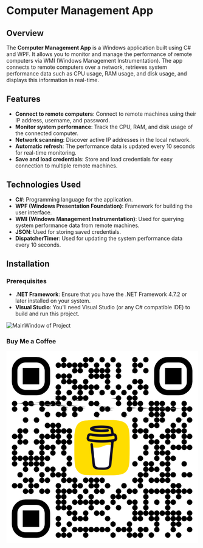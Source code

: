 # Computer Management App

## Overview
The **Computer Management App** is a Windows application built using C# and WPF. It allows you to monitor and manage the performance of remote computers via WMI (Windows Management Instrumentation). The app connects to remote computers over a network, retrieves system performance data such as CPU usage, RAM usage, and disk usage, and displays this information in real-time. 

## Features
- **Connect to remote computers**: Connect to remote machines using their IP address, username, and password.
- **Monitor system performance**: Track the CPU, RAM, and disk usage of the connected computer.
- **Network scanning**: Discover active IP addresses in the local network.
- **Automatic refresh**: The performance data is updated every 10 seconds for real-time monitoring.
- **Save and load credentials**: Store and load credentials for easy connection to multiple remote machines.

## Technologies Used
- **C#**: Programming language for the application.
- **WPF (Windows Presentation Foundation)**: Framework for building the user interface.
- **WMI (Windows Management Instrumentation)**: Used for querying system performance data from remote machines.
- **JSON**: Used for storing saved credentials.
- **DispatcherTimer**: Used for updating the system performance data every 10 seconds.

## Installation

### Prerequisites
- **.NET Framework**: Ensure that you have the .NET Framework 4.7.2 or later installed on your system.
- **Visual Studio**: You'll need Visual Studio (or any C# compatible IDE) to build and run this project.

![MainWindow of Project](ServerManager.png)

### Buy Me a Coffee
![BMC](bmc_qr.png)
